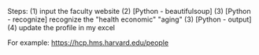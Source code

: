 

Steps:
(1) input the faculty website
(2) [Python - beautifulsoup]
(3) [Python - recognize] recognize the "health economic" "aging"
(3) [Python - output]
(4) update the profile in my excel



For example: https://hcp.hms.harvard.edu/people
